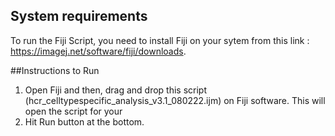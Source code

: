 ## System requirements

To run the Fiji Script, you need to install Fiji on your sytem from this link : https://imagej.net/software/fiji/downloads.

##Instructions to Run

1. Open Fiji and then, drag and drop this script (hcr_celltypespecific_analysis_v3.1_080222.ijm) on Fiji software. This will open the script for your
2. Hit Run button at the bottom. 


